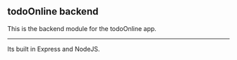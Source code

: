 ## todoOnline backend

This is the backend module for the todoOnline app. 

--------------------------------------------------
Its built in Express and NodeJS.